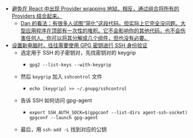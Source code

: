 - [避免在 React 中出现 Provider wrapping 地狱。相反，通过组合将所有的 Providers 结合起来。](https://twitter.com/_georgemoller/status/1703935267327901722)
	- [Dan 的看法：有很多人试图“简化”这段代码。但实际上它完全没问题。大型应用程序在顶部有一次性的堆积。它不会影响你的其他代码，也不会伤害任何人。你可以将其分解成几个组件，但也没有必要。](https://twitter.com/dan_abramov/status/1563307506482696192)
- [设置新电脑时，往往需要使用 GPG 密钥进行 SSH 身份验证](https://zhuanlan.zhihu.com/p/397614510)
	- 选定用于 SSH 的子密钥对，先找密钥对的 keygrip
		- ```
		  gpg2 --list-keys --with-keygrip
		  ```
	- 然后 `keygrip` 加入 `sshcontrol` 文件
		- ```
		  echo [keygrip] >> ~/.gnupg/sshcontrol
		  ```
	- 告诉 SSH 如何访问 gpg-agent
		- ```
		  export SSH_AUTH_SOCK=$(gpgconf --list-dirs agent-ssh-socket)
		  gpgconf --launch gpg-agent
		  ```
	- 最后，用 `ssh-add -L` 找到对应的公钥